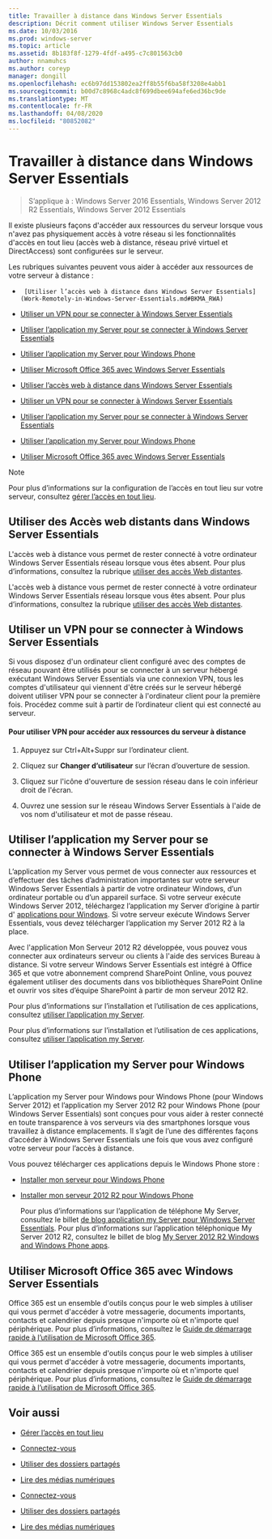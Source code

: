 ```yaml
---
title: Travailler à distance dans Windows Server Essentials
description: Décrit comment utiliser Windows Server Essentials
ms.date: 10/03/2016
ms.prod: windows-server
ms.topic: article
ms.assetid: 8b183f8f-1279-4fdf-a495-c7c801563cb0
author: nnamuhcs
ms.author: coreyp
manager: dongill
ms.openlocfilehash: ec6b97dd153802ea2ff8b55f6ba58f3208e4abb1
ms.sourcegitcommit: b00d7c8968c4adc8f699dbee694afe6ed36bc9de
ms.translationtype: MT
ms.contentlocale: fr-FR
ms.lasthandoff: 04/08/2020
ms.locfileid: "80852082"
---
```

# <a name="work-remotely-in-windows-server-essentials"></a>Travailler à distance dans Windows Server Essentials

>S’applique à : Windows Server 2016 Essentials, Windows Server 2012 R2 Essentials, Windows Server 2012 Essentials
  
 Il existe plusieurs façons d'accéder aux ressources du serveur lorsque vous n'avez pas physiquement accès à votre réseau si les fonctionnalités d'accès en tout lieu (accès web à distance, réseau privé virtuel et DirectAccess) sont configurées sur le serveur.  
  
 Les rubriques suivantes peuvent vous aider à accéder aux ressources de votre serveur à distance :  
  

-      [Utiliser l’accès web à distance dans Windows Server Essentials](Work-Remotely-in-Windows-Server-Essentials.md#BKMA_RWA)  
     
-   [Utiliser un VPN pour se connecter à Windows Server Essentials](Work-Remotely-in-Windows-Server-Essentials.md#BKMK_3)  
  
-   [Utiliser l’application my Server pour se connecter à Windows Server Essentials](Work-Remotely-in-Windows-Server-Essentials.md#BKMK_App)  
  
-   [Utiliser l’application my Server pour Windows Phone](Work-Remotely-in-Windows-Server-Essentials.md#BKMK_2)  
  
-   [Utiliser Microsoft Office 365 avec Windows Server Essentials](Work-Remotely-in-Windows-Server-Essentials.md#BKMK_O365)  

-   [Utiliser l’accès web à distance dans Windows Server Essentials](../use/Work-Remotely-in-Windows-Server-Essentials.md#BKMA_RWA)  
  
-   [Utiliser un VPN pour se connecter à Windows Server Essentials](../use/Work-Remotely-in-Windows-Server-Essentials.md#BKMK_3)  
  
-   [Utiliser l’application my Server pour se connecter à Windows Server Essentials](../use/Work-Remotely-in-Windows-Server-Essentials.md#BKMK_App)  
  
-   [Utiliser l’application my Server pour Windows Phone](../use/Work-Remotely-in-Windows-Server-Essentials.md#BKMK_2)  
  
-   [Utiliser Microsoft Office 365 avec Windows Server Essentials](../use/Work-Remotely-in-Windows-Server-Essentials.md#BKMK_O365)  

  
> [!NOTE]
>  Pour plus d’informations sur la configuration de l’accès en tout lieu sur votre serveur, consultez [gérer l’accès en tout lieu](../manage/Manage-Anywhere-Access-in-Windows-Server-Essentials.md).  
  
##  <a name="use-remote-web-access-in-windows-server-essentials"></a><a name="BKMA_RWA"></a>Utiliser des Accès web distants dans Windows Server Essentials  

 L'accès web à distance vous permet de rester connecté à votre ordinateur Windows Server Essentials réseau lorsque vous êtes absent. Pour plus d’informations, consultez la rubrique [utiliser des accès Web distantes](Use-Remote-Web-Access-in-Windows-Server-Essentials.md).  

 L'accès web à distance vous permet de rester connecté à votre ordinateur Windows Server Essentials réseau lorsque vous êtes absent. Pour plus d’informations, consultez la rubrique [utiliser des accès Web distantes](../use/Use-Remote-Web-Access-in-Windows-Server-Essentials.md).  

  
##  <a name="use-vpn-to-connect-to-windows-server-essentials"></a><a name="BKMK_3"></a>Utiliser un VPN pour se connecter à Windows Server Essentials  
 Si vous disposez d'un ordinateur client configuré avec des comptes de réseau pouvant être utilisés pour se connecter à un serveur hébergé exécutant Windows Server Essentials via une connexion VPN, tous les comptes d'utilisateur qui viennent d'être créés sur le serveur hébergé doivent utiliser VPN pour se connecter à l'ordinateur client pour la première fois. Procédez comme suit à partir de l’ordinateur client qui est connecté au serveur.  
  
#### <a name="to-use-vpn-to-remotely-access-server-resources"></a>Pour utiliser VPN pour accéder aux ressources du serveur à distance  
  
1.  Appuyez sur Ctrl+Alt+Suppr sur l’ordinateur client.  
  
2.  Cliquez sur **Changer d’utilisateur** sur l’écran d’ouverture de session.  
  
3.  Cliquez sur l'icône d'ouverture de session réseau dans le coin inférieur droit de l'écran.  
  
4.  Ouvrez une session sur le réseau Windows Server Essentials à l'aide de vos nom d'utilisateur et mot de passe réseau.  
  
##  <a name="use-the-my-server-app-to-connect-to-windows-server-essentials"></a><a name="BKMK_App"></a>Utiliser l’application my Server pour se connecter à Windows Server Essentials  
 L’application my Server vous permet de vous connecter aux ressources et d’effectuer des tâches d’administration importantes sur votre serveur Windows Server Essentials à partir de votre ordinateur Windows, d’un ordinateur portable ou d’un appareil surface. Si votre serveur exécute Windows Server 2012, téléchargez l’application my Server d’origine à partir d' [applications pour Windows](https://windows.microsoft.com/windows-8/apps). Si votre serveur exécute Windows Server Essentials, vous devez télécharger l’application my Server 2012 R2 à la place.  
  
 Avec l'application Mon Serveur 2012 R2 développée, vous pouvez vous connecter aux ordinateurs serveur ou clients à l'aide des services Bureau à distance. Si votre serveur Windows Server Essentials est intégré à Office 365 et que votre abonnement comprend SharePoint Online, vous pouvez également utiliser des documents dans vos bibliothèques SharePoint Online et ouvrir vos sites d’équipe SharePoint à partir de mon serveur 2012 R2.  
  

 Pour plus d’informations sur l’installation et l’utilisation de ces applications, consultez [utiliser l’application my Server](Use-the-My-Server-App-to-Connect-to-Windows-Server-Essentials.md).  

 Pour plus d’informations sur l’installation et l’utilisation de ces applications, consultez [utiliser l’application my Server](../use/Use-the-My-Server-App-to-Connect-to-Windows-Server-Essentials.md).  

  
##  <a name="use-the-my-server-app-for-windows-phone"></a><a name="BKMK_2"></a>Utiliser l’application my Server pour Windows Phone  
 L’application my Server pour Windows pour Windows Phone (pour Windows Server 2012) et l’application my Server 2012 R2 pour Windows Phone (pour Windows Server Essentials) sont conçues pour vous aider à rester connecté en toute transparence à vos serveurs via des smartphones lorsque vous travaillez à distance emplacements. Il s’agit de l’une des différentes façons d’accéder à Windows Server Essentials une fois que vous avez configuré votre serveur pour l’accès à distance.  
  
 Vous pouvez télécharger ces applications depuis le Windows Phone store :  
  
- [Installer mon serveur pour Windows Phone](http://www.windowsphone.com/store/app/my-server/6c2f98d5-6fcf-4e1d-b8b1-cde62ea1a94a)  
  
- [Installer mon serveur 2012 R2 pour Windows Phone](http://www.windowsphone.com/store/app/my-server-2012-r2/44f596b5-0477-4096-b96e-ddd6ef64ad6b)  
  
  Pour plus d’informations sur l’application de téléphone My Server, consultez le billet [de blog application my Server pour Windows Server Essentials](https://blogs.technet.com/b/sbs/archive/2012/09/18/my-server-phone-app-for-windows-server-2012-essentials.aspx). Pour plus d’informations sur l’application téléphonique My Server 2012 R2, consultez le billet de blog [My Server 2012 R2 Windows and Windows Phone apps](https://blogs.technet.com/b/sbs/archive/2013/11/19/my-server-2012-r2-windows-and-windows-phone-apps.aspx).  
  
##  <a name="use-microsoft-office-365-with-windows-server-essentials"></a><a name="BKMK_O365"></a>Utiliser Microsoft Office 365 avec Windows Server Essentials  

 Office 365 est un ensemble d'outils conçus pour le web simples à utiliser qui vous permet d'accéder à votre messagerie, documents importants, contacts et calendrier depuis presque n'importe où et n'importe quel périphérique. Pour plus d’informations, consultez le [Guide de démarrage rapide à l’utilisation de Microsoft Office 365](Quick-Start-Guide-to-Using-Microsoft-Office-365-with-Windows-Server-Essentials.md).  

 Office 365 est un ensemble d'outils conçus pour le web simples à utiliser qui vous permet d'accéder à votre messagerie, documents importants, contacts et calendrier depuis presque n'importe où et n'importe quel périphérique. Pour plus d’informations, consultez le [Guide de démarrage rapide à l’utilisation de Microsoft Office 365](../use/Quick-Start-Guide-to-Using-Microsoft-Office-365-with-Windows-Server-Essentials.md).  

  
## <a name="see-also"></a>Voir aussi  
  
-   [Gérer l’accès en tout lieu](../manage/Manage-Anywhere-Access-in-Windows-Server-Essentials.md)  
  

-   [Connectez-vous](Get-Connected-in-Windows-Server-Essentials.md)  
  
-   [Utiliser des dossiers partagés](Use-Shared-Folders-in-Windows-Server-Essentials.md)  
  
-   [Lire des médias numériques](Play-Digital-Media-in-Windows-Server-Essentials.md)

-   [Connectez-vous](../use/Get-Connected-in-Windows-Server-Essentials.md)  
  
-   [Utiliser des dossiers partagés](../use/Use-Shared-Folders-in-Windows-Server-Essentials.md)  
  
-   [Lire des médias numériques](../use/Play-Digital-Media-in-Windows-Server-Essentials.md)

